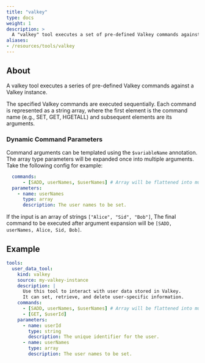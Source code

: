 ```yaml
---
title: "valkey"
type: docs
weight: 1
description: > 
  A "valkey" tool executes a set of pre-defined Valkey commands against a Valkey instance.
aliases:
- /resources/tools/valkey
---
```


## About

A valkey tool executes a series of pre-defined Valkey commands against a
Valkey instance.

The specified Valkey commands are executed sequentially. Each command is
represented as a string array, where the first element is the command name
(e.g., SET, GET, HGETALL) and subsequent elements are its arguments.

### Dynamic Command Parameters

Command arguments can be templated using the `$variableName` annotation. The
array type parameters will be expanded once into multiple arguments. Take the
following config for example:

```yaml
  commands:
      - [SADD, userNames, $userNames] # Array will be flattened into multiple arguments.
  parameters:
    - name: userNames
      type: array
      description: The user names to be set.  
```

If the input is an array of strings `["Alice", "Sid", "Bob"]`,  The final command
to be executed after argument expansion will be `[SADD, userNames, Alice, Sid, Bob]`.

## Example

```yaml
tools:
  user_data_tool:
    kind: valkey
    source: my-valkey-instance
    description: |
      Use this tool to interact with user data stored in Valkey.
      It can set, retrieve, and delete user-specific information.
    commands:
      - [SADD, userNames, $userNames] # Array will be flattened into multiple arguments.
      - [GET, $userId]
    parameters:
      - name: userId
        type: string
        description: The unique identifier for the user.
      - name: userNames
        type: array
        description: The user names to be set.  
```
